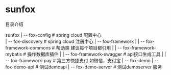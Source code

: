 # sunfox

目录介绍

sunfox
  | -- fox-config  # spring cloud 配置中心  
  | -- fox-discovery # spring cloud 注册中心
  | -- fox-framework
  |       | -- fox-framework-commons # 帮助类  建议每个项目都引用
  |       | -- fox-framework-mybatis # 操作数据库插件
  |       | -- fox-framework-swagger # api接口生成工具
  |       | -- fox-framework-pay  # 第三方快捷支付 如微信，支付宝
  | -- fox-demo 
         | -- fox-demo-api # 测试demoapi
         | -- fox-demo-server # 测试demoserver  服务
         
         
         
